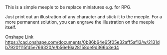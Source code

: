 This is a simple meeple to be replace miniatures e.g. for RPG. 

Just print out an illustration of any character and stick it to the meeple.
For a more permanent solution, you can engrave the illustration on the meeple itself.

Onshape Link
https://cad.onshape.com/documents/0b86b64e65f05e32aff5af13/w/2131db7920f115fd5e766320/e/b56e16a28158de9d366b3ed4